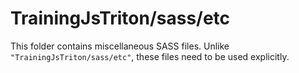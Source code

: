 # TrainingJsTriton/sass/etc

This folder contains miscellaneous SASS files. Unlike `"TrainingJsTriton/sass/etc"`, these files
need to be used explicitly.

